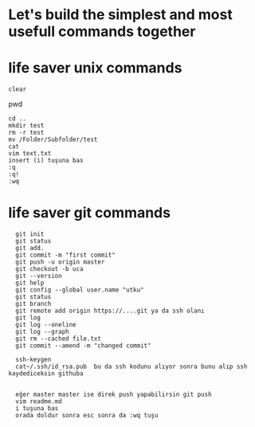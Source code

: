 # Let's build the simplest and most usefull commands together


# life saver unix commands

```
clear
```
pwd
```
cd ..
mkdir test
rm -r test
mv /Folder/Subfolder/test
cat
vim text.txt
insert (i) tuşuna bas
:q 
:q!
:wq
```


# life saver git commands
```
  git init
  git status
  git add.
  git commit -m "first commit"
  git push -u origin master
  git checkout -b uca
  git --version
  git help
  git config --global user.name "utku"
  git status
  git branch
  git remote add origin https://....git ya da ssh olanı
  git log
  git log --oneline
  git log --graph
  git rm --cached file.txt
  git commit --amend -m "changed commit"
  
  ssh-keygen
  cat~/.ssh/id_rsa.pub  bu da ssh kodunu alıyor sonra bunu alıp ssh kaydediceksin githuba
  
  
  eğer master master ise direk push yapabilirsin git push
  vim readme.md 
  i tuşuna bas 
  orada doldur sonra esc sonra da :wq tuşu
  
```
